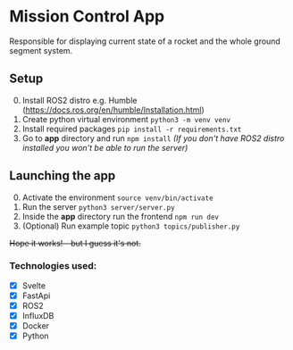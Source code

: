 # Mission Control App
Responsible for displaying current state of a rocket and the whole ground segment system.


## Setup
0. Install ROS2 distro e.g. Humble (https://docs.ros.org/en/humble/Installation.html)
1. Create python virtual environment `python3 -m venv venv`
2. Install required packages `pip install -r requirements.txt`
3. Go to **app** directory and run `npm install`
*(If you don't have ROS2 distro installed you won't be able to run the server)*

## Launching the app
0. Activate the environment `source venv/bin/activate`
1. Run the server `python3 server/server.py`
2. Inside the **app** directory run the frontend `npm run dev`
3. (Optional) Run example topic `python3 topics/publisher.py`

~~Hope it works! - but I guess it's not.~~


### Technologies used:

- [x] Svelte
- [x] FastApi
- [x] ROS2
- [x] InfluxDB
- [x] Docker
- [x] Python
